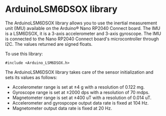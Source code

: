 # ArduinoLSM6DSOX library


The ArduinoLSM6DSOX library allows you to use the inertial measurement unit (IMU) available on the Arduino&reg; Nano RP2040 Connect board. The IMU is a LSM6DSOX, it is a 3-axis accelerometer and 3-axis gyroscope. The IMU is connected to the Nano RP2040 Connect board's microcontroller through I2C. The values returned are signed floats.

To use this library:

```
#include <Arduino_LSM6DSOX.h>
```

The ArduinoLSM6DSOX library takes care of the sensor initialization and sets its values as follows:

- Accelerometer range is set at ±4 g with a resolution of 0.122 mg.
- Gyroscope range is set at ±2000 dps with a resolution of 70 mdps.
- Magnetometer range is set at ±400 uT with a resolution of 0.014 uT.
- Accelerometer and gyrospcope output data rate is fixed at 104 Hz.
- Magnetometer output data rate is fixed at 20 Hz.

